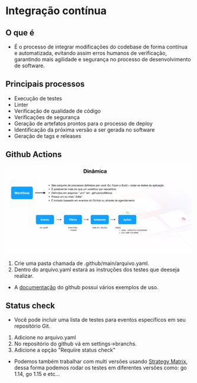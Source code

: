 # Integração contínua

## O que é
- É o processo de integrar modificações do codebase de forma contínua e automatizada, evitando assim erros humanos de verificação, garantindo mais agilidade e segurança no processo de desenvolvimento de software.

## Principais processos

- Execução de testes
- Linter
- Verificação de qualidade de código
- Verificações de segurança
- Geração de artefatos prontos para o processo de deploy
- Identificação da próxima versão a ser gerada no software
- Geração de tags e releases

## Github Actions 
![](https://github.com/PedroGuilhermeSilv/full-cycle/blob/develop/aulas/ci/img/githubactions.png)

1. Crie uma pasta chamada de .github/main/arquivo.yaml. 
2. Dentro do arquivo.yaml estará as instruções dos testes que deeseja realizar.
- A [documentação](https://docs.github.com/pt/actions) do github possui vários exemplos de uso. 

## Status check
- Você pode incluir uma lista de testes para eventos específicos em seu repositório Git. 
1. Adicione no arquivo.yaml
2. No repositório do github vá em settings->branchs.
3. Adicione a opção "Requiire status check"

- Podemos também trabalhar com multi versões usando [Strategy Matrix](https://docs.github.com/en/actions/using-jobs/using-a-matrix-for-your-jobs), dessa forma podemos rodar os testes em diferentes versões como: go 1.14, go 1.15 e etc...